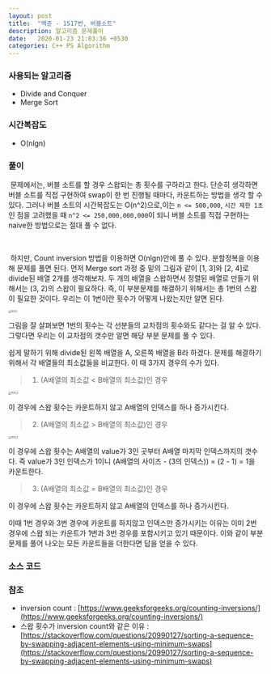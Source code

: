 ```yaml
---
layout: post
title:  "백준 - 1517번, 버블소트"
description: 알고리즘 문제풀이
date:   2020-01-23 21:03:36 +0530
categories: C++ PS Algorithm
---
```

### 사용되는 알고리즘

- Divide and Conquer
- Merge Sort

### 시간복잡도

- O(nlgn)

### 풀이

​	문제에서는, 버블 소트를 할 경우 스왑되는 총 횟수를 구하라고 한다.  단순히 생각하면 버블 소트를 직접 구현하여 swap이 한 번 진행될 때마다, 카운트하는 방법을 생각 할 수 있다. 그러나 버블 소트의 시간복잡도는 O(n^2)으로,이는 `n <= 500,000`, `시간 제한 1초` 인 점을 고려했을 때 `n^2 <= 250,000,000,000`이 되니 버블 소트를 직접 구현하는 naive한 방법으로는 절대 풀 수 없다.

​	

​	하지만, Count inversion 방법을 이용하면 O(nlgn)안에 풀 수 있다. 분할정복을 이용해 문제를 풀면 된다. 먼저 Merge sort 과정 중 밑의 그림과 같이 [1, 3]와 [2, 4]로 divide된 배열 2개를 생각해보자.  두 개의 배열을 스왑하면서 정렬된 배열로 만들기 위해서는 (3, 2)의 스왑이 필요하다. 즉, 이 부분문제를 해결하기 위해서는 총 1번의 스왑이 필요한 것이다.  우리는 이 1번이란 횟수가 어떻게 나왔는지만 알면 된다.

<img src="https://user-images.githubusercontent.com/60007241/72953762-85310000-3dd9-11ea-8659-4ec25385a3b4.png" alt="1517_1" style="zoom:33%;" style="margin-left: auto; margin-right: auto; display: block;"/>

그림을 잘 살펴보면 1번의 횟수는 각 선분들의 교차점의 횟수와도 같다는 걸 알 수 있다. 그렇다면 우리는 이 교차점의 갯수만 알면 해당 부분 문제를 풀 수 있다. 

쉽게 말하기 위해 divide된 왼쪽 배열을 A, 오른쪽 배열을 B라 하겠다. 문제를 해결하기 위해서 각 배열들의 최소값들을 비교한다. 이 때 3가지 경우의 수가 있다.



> 1. (A배열의 최소값 < B배열의 최소값)인 경우

<img src="https://user-images.githubusercontent.com/60007241/72953803-ae519080-3dd9-11ea-8285-554929481e65.png" alt="1517_2" style="zoom:33%;" style="margin-left: auto; margin-right: auto; display: block;"/>

이 경우에 스왑 횟수는 카운트하지 않고 A배열의 인덱스를 하나 증가시킨다.

> 2. (A배열의 최소값 > B배열의 최소값)인 경우

<img src="https://user-images.githubusercontent.com/60007241/72953818-bb6e7f80-3dd9-11ea-9221-87f30d7b8477.png" alt="1517_3" style="zoom:33%;" style="margin-left: auto; margin-right: auto; display: block;"/>

이 경우에 스왑 횟수는 A배열의 value가 3인 곳부터 A배열 마지막 인덱스까지의 갯수다. 즉 value가 3인 인덱스가 1이니 (A배열의 사이즈 - (3의 인덱스)) = (2 - 1) = 1을 카운트한다.

> 3. (A배열의 최소값 = B배열의 최소값)인 경우

이 경우에 스왑 횟수는 카운트하지 않고 A배열의 인덱스를 하나 증가시킨다.



이때 1번 경우와 3번 경우에 카운트를 하지않고 인덱스만 증가시키는 이유는 이미 2번 경우에 스왑 되는 카운트가 1번과 3번 경우를 포함시키고 있기 때문이다. 이와 같이 부분 문제를 풀어 나오는 모든 카운트들을 더한다면 답을 얻을 수 있다. 

### 소스 코드

<script src="https://gist.github.com/luceinaltis/fbd6cc7a48ea2dbf2aca875884b7b8db.js"></script>

### 참조

- inversion count : [https://www.geeksforgeeks.org/counting-inversions/](https://www.geeksforgeeks.org/counting-inversions/)
- 스왑 횟수가 inversion count와 같은 이유 : [https://stackoverflow.com/questions/20990127/sorting-a-sequence-by-swapping-adjacent-elements-using-minimum-swaps](https://stackoverflow.com/questions/20990127/sorting-a-sequence-by-swapping-adjacent-elements-using-minimum-swaps)
